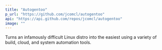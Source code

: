 ```yaml
---
title: "Autogentoo"
p_url: "https://github.com/jcomcl/autogentoo"
api: "https://api.github.com/repos/jcomcl/autogentoo"
image: ""
---
```

Turns an infamously difficult Linux distro into the easiest using a variety of build, cloud, and system automation tools.
